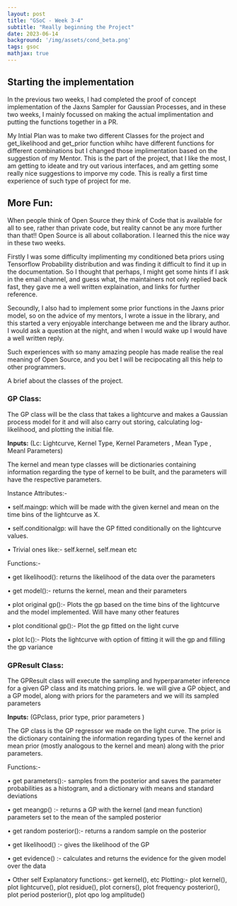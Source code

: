 ```yaml
---
layout: post
title: "GSoC - Week 3-4"
subtitle: "Really beginning the Project"
date: 2023-06-14
background: '/img/assets/cond_beta.png'
tags: gsoc
mathjax: true
---
```


## Starting the implementation
In the previous two weeks, I had completed the proof of concept implementation of the Jaxns Sampler for Gaussian Processes, and in these two weeks, I mainly focussed on making the actual implimentation and putting the functions together in a PR.

My Intial Plan was to make two different Classes for the project and get_likelihood and get_prior function whihc have different functions for different combinations but I changed those implimentation based on the suggestion of my Mentor. This is the part of the project, that I like the most, I am getting to ideate and try out various interfaces, and am getting some really nice suggestions to imporve my code. This is really a first time experience of such type of project for me.

## More Fun:
When people think of Open Source they think of Code that is available for all to see, rather than private code, but reality cannot be any more further than that!! Open Source is all about collaboration. I learned this the nice way in these two weeks.

Firstly I was some difficulty implimenting my conditioned beta priors using Tensorflow Probability distribution and was finding it difficult to find it up in the documentation. So I thought that perhaps, I might get some hints if I ask in the email channel, and guess what, the maintainers not only replied back fast, they gave me a well written explaination, and links for further reference.

Secoundly, I also had to implement some prior functions in the Jaxns prior model, so on the advice of my mentors, I wrote a issue in the library, and this started a very enjoyable interchange between me and the library author. I would ask a question at the night, and when I would wake up I would have a well written reply.

Such experiences with so many amazing people has made realise the real meaning of Open Source, and you bet I will be recipocating all this help to other programmers.


A brief about the classes of the project.

### GP Class:

The GP class will be the class that takes a lightcurve and makes a Gaussian process model for it and will also carry out storing, calculating log-likelihood, and plotting the initial file.

**Inputs:** (Lc: Lightcurve, Kernel Type, Kernel Parameters , Mean Type , Meanl Parameters) 

The kernel and mean type classes will be dictionaries containing information regarding the type of kernel to be built, and the parameters will have the respective parameters. 

Instance Attributes:-

• self.maingp: which will be made with the given kernel and mean on the time bins of the lightcurve as X.

• self.conditionalgp: will have the GP fitted conditionally on the lightcurve values.

• Trivial ones like:- self.kernel, self.mean etc 

Functions:-

• get likelihood(): returns the likelihood of the data over the parameters

• get model():- returns the kernel, mean and their parameters

• plot original gp():- Plots the gp based on the time bins of the lightcurve and the model implemented. Will have many other features

• plot conditional gp():- Plot the gp fitted on the light curve

• plot lc():- Plots the lightcurve with option of fitting it will the gp and filling the
gp variance


### GPResult Class:
The GPResult class will execute the sampling and hyperparameter inference for a given GP class and its matching priors. Ie. we will give a GP object, and a GP model, along with priors for the parameters and we will its sampled parameters

**Inputs:** (GPclass, prior type, prior parameters )

The GP class is the GP regressor we made on the light curve. The prior is the dictionary containing the information regarding types of the kernel and mean prior (mostly analogous to the kernel and mean) along with the prior parameters.

Functions:-

• get parameters():- samples from the posterior and saves the parameter probabilities
as a histogram, and a dictionary with means and standard deviations

• get meangp() :- returns a GP with the kernel (and mean function) parameters set to the mean of the sampled posterior

• get random posterior():- returns a random sample on the posterior

• get likelihood() :- gives the likelihood of the GP

• get evidence() :- calculates and returns the evidence for the given model over the data

• Other self Explanatory functions:- get kernel(), etc Plotting:-
plot kernel(), plot lightcurve(), plot residue(), plot corners(),
plot frequency posterior(), plot period posterior(), plot qpo log amplitude()

